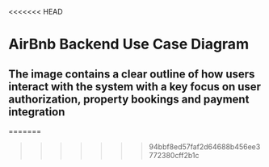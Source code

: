 <<<<<<< HEAD
# AirBnb Backend Use Case Diagram

## The image contains a clear outline of how users interact with the system with a key focus on user authorization, property bookings and payment integration
=======

>>>>>>> 94bbf8ed57faf2d64688b456ee3772380cff2b1c

